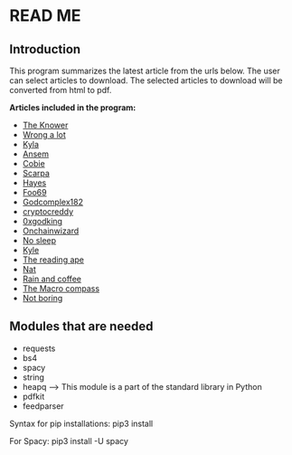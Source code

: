 # READ ME

## Introduction

This program summarizes the latest article from the urls below. 
The user can select articles to download.
The selected articles to download will be converted from html to pdf.

**Articles included in the program:**

* [The Knower](https://theknower.substack.com/archive)
* [Wrong a lot](https://wrongalot.substack.com/archive)
* [Kyla](https://kyla.substack.com/archive)
* [Ansem](https://blknoiz06.substack.com/archive)
* [Cobie](https://cobie.substack.com/archive)
* [Scarpa](https://medium.com/@TraderScarpa/)
* [Hayes](https://cryptohayes.medium.com/)
* [Foo69](https://fooo69.medium.com/)
* [Godcomplex182](https://medium.com/@godcomplex182/)
* [cryptocreddy](https://medium.com/@cryptocreddy/)
* [0xgodking](https://medium.com/@0xgodking/)
* [Onchainwizard](https://onchainwizard.substack.com/archive)
* [No sleep](https://nosleep.substack.com/archive)
* [Kyle](https://0xfren.substack.com/archive)
* [The reading ape](https://thereadingape.substack.com/archive)
* [Nat](https://crypto.nateliason.com/)
* [Rain and coffee](https://rainandcoffee.substack.com/archive)
* [The Macro compass](https://themacrocompass.substack.com/archive)
* [Not boring](https://www.notboring.co/)

## Modules that are needed

- requests
- bs4
- spacy
- string
- heapq --> This module is a part of the standard library in Python
- pdfkit
- feedparser

Syntax for pip installations:
pip3 install <NAME OF MODULE>

For Spacy:
pip3 install -U spacy

